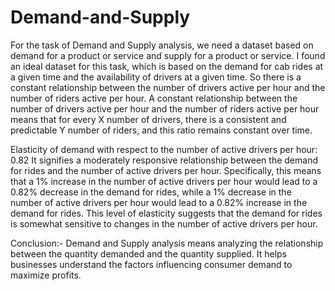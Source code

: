 # Demand-and-Supply
For the task of Demand and Supply analysis, we need a dataset based on demand for a product or service and supply for a product or service. I found an ideal dataset for this task, which is based on the demand for cab rides at a given time and the availability of drivers at a given time.
So there is a constant relationship between the number of drivers active per hour and the number of riders active per hour.
A constant relationship between the number of drivers active per hour and the number of riders active per hour means that for every X number of drivers, there is a consistent and predictable Y number of riders, and this ratio remains constant over time.


Elasticity of demand with respect to the number of active drivers per hour: 0.82
It signifies a moderately responsive relationship between the demand for rides and the number of active drivers per hour. Specifically, this means that a 1% increase in the number of active drivers per hour would lead to a 0.82% decrease in the demand for rides, while a 1% decrease in the number of active drivers per hour would lead to a 0.82% increase in the demand for rides.
This level of elasticity suggests that the demand for rides is somewhat sensitive to changes in the number of active drivers per hour.


Conclusion:-
Demand and Supply analysis means analyzing the relationship between the quantity demanded and the quantity supplied. It helps businesses understand the factors influencing consumer demand to maximize profits. 
